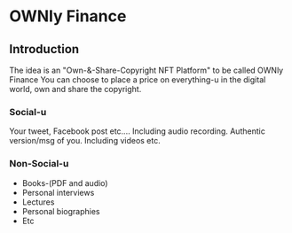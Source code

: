 # OWNly Finance

## Introduction
The idea is an "Own-&-Share-Copyright NFT Platform" to be called OWNly Finance 
You can choose to place a price on everything-u in the digital world, own and share the
copyright. 

### Social-u
Your tweet, Facebook post etc.... Including audio recording. Authentic version/msg of you.
Including videos etc.

### Non-Social-u
- Books-(PDF and audio)
- Personal interviews
- Lectures
- Personal biographies
- Etc
